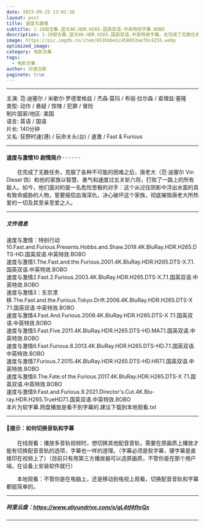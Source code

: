```yaml
---
date: 2023-09-25 13:01:38
layout: post
title: 速度与激情
subtitle: 1-10部合集.蓝光4K.HDR.H265.国英双语.中英特效字幕.BOBO
description: 1-10部合集.蓝光4K.HDR.H265.国英双语.中英特效字幕。在完成了无数任务，克服了各种不可能的困难之后，唐老大和他的家族以智慧、勇气和速度过五关斩六将，打败了一路上的所有敌人。如今，他们面对的是一名危险至极的对手...
image: https://pic.imgdb.cn/item/653bbbe1c458853aef8c4255.webp
optimized_image: 
category: 电影合集
tags:
  - 电影合集
author: 对酒当歌
paginate: true
---
```


---

主演: 范·迪塞尔 / 米歇尔·罗德里格兹 / 杰森·莫玛 / 布丽·拉尔森 / 查理兹·塞隆  
类型: 动作 / 悬疑 / 惊悚 / 犯罪 / 冒险  
制片国家/地区: 美国  
语言: 英语 / 国语  
片长: 140分钟  
又名: 狂野时速(港) / 玩命关头(台) / 速激 / Fast & Furious  

---

#### 速度与激情10 剧情简介 · · · · · ·

　　在完成了无数任务，克服了各种不可能的困难之后，唐老大（范·迪塞尔 Vin Diesel 饰）和他的家族以智慧、勇气和速度过五关斩六将，打败了一路上的所有敌人。如今，他们面对的是一名危险至极的对手：这个从过往阴影中浮出水面的具有致命威胁的人物，誓要报偿血海深仇，决心破坏这个家族，彻底摧毁唐老大所热爱的一切及其至亲至爱之人。

---

##### 文件信息

速度与激情：特别行动10.Fast.and.Furious.Presents.Hobbs.and.Shaw.2019.4K.BluRay.HDR.H265.DTS-HD.国英双语.中英特效.BOBO  
速度与激情1.The.Fast.and.the.Furious.2001.4K.BluRay.HDR.H265.DTS-X.7.1.国英双语.中英特效.BOBO  
速度与激情2.Fast.2.Furious.2003.4K.BluRay.HDR.H265.DTS-X.7.1.国英双语.中英特效.BOBO  
速度与激情3：东京漂移.The.Fast.and.the.Furious.Tokyo.Drift.2006.4K.BluRay.HDR.H265.DTS-X 7.1.国英双语.中英特效.BOBO  
速度与激情4.Fast.And.Furious.2009.4K.BluRay.HDR.H265.DTS-X 7.1.国英双语.中英特效.BOBO  
速度与激情5.Fast.Five.2011.4K.BluRay.HDR.H265.DTS-HD.MA7.1.国英双语.中英特效.BOBO  
速度与激情6.Fast.Furious.6.2013.4K.BluRay.HDR.H265.DTS-HD.7.1.国英双语.中英特效.BOBO  
速度与激情7.Furious.7.2015.4K.BluRay.HDR.H265.DTS-HD.HR7.1.国英双语.中英特效.BOBO  
速度与激情8.The.Fate.of.the.Furious.2017.4K.BluRay.HDR.H265.DTS-X 7.1.国英双语.中英特效.BOBO  
速度与激情9.Fast.and.Furious.9.2021.Director's.Cut.4K.Blu-ray.HDR.H265.TrueHD7.1.国英双语.中英特效.BOBO  
本片为软字幕.网盘播放是看不到字幕的.建议下载到本地观看.txt  

---

#### 🔔提示：如何切换音轨和字幕

　　在线观看：播放多音轨视频时，想切换其他配音音轨，需要在原画质上播放才能有切换配音音轨的选项，字幕也一样的道理。（字幕必须是软字幕，硬字幕是直接印在视频上了）（目前只有用第三方播放器可以选原画质，不管你是在那个用户端，在设备上安装软件就行）

　　本地观看：不管你是在电脑上，还是移动到电视上观看，切换配音音轨和字幕都挺简单的。

---

##### 阿里云盘：<https://www.aliyundrive.com/s/gL4tf4fhrQx>

---
